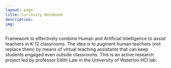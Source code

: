 ```yaml
---
layout: page
title: Curiosity Notebook
description:
img:
---
```


Framework to effectively combine Human and Artificial Intelligence to assist teachers in K-12 classrooms. The idea is to augment human teachers (not replace them) by means of virtual teaching assistants that can keep students engaged even outside classrooms. This is an active research project led by professor Edith Law in the University of Waterloo HCI lab.